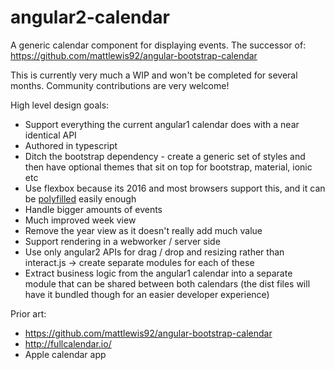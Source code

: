 # angular2-calendar
A generic calendar component for displaying events. The successor of: https://github.com/mattlewis92/angular-bootstrap-calendar

This is currently very much a WIP and won't be completed for several months. Community contributions are very welcome!

High level design goals:
* Support everything the current angular1 calendar does with a near identical API
* Authored in typescript
* Ditch the bootstrap dependency - create a generic set of styles and then have optional themes that sit on top for bootstrap, material, ionic etc
* Use flexbox because its 2016 and most browsers support this, and it can be [polyfilled](https://github.com/10up/flexibility) easily enough
* Handle bigger amounts of events
* Much improved week view
* Remove the year view as it doesn't really add much value
* Support rendering in a webworker / server side
* Use only angular2 APIs for drag / drop and resizing rather than interact.js -> create separate modules for each of these
* Extract business logic from the angular1 calendar into a separate module that can be shared between both calendars (the dist files will have it bundled though for an easier developer experience)

Prior art:
* https://github.com/mattlewis92/angular-bootstrap-calendar
* http://fullcalendar.io/
* Apple calendar app
